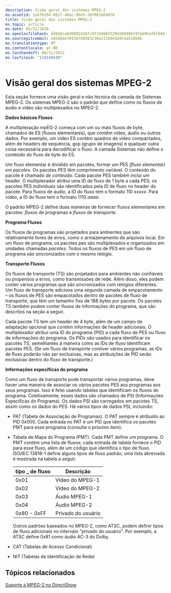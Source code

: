 ```yaml
---
description: Visão geral dos sistemas MPEG-2
ms.assetid: 1ebfb194-002f-40ac-9be5-267861b6687b
title: Visão geral dos sistemas MPEG-2
ms.topic: article
ms.date: 05/31/2018
ms.openlocfilehash: d36b0ce6d98024187c9f194065520d388406f4feb95af6fd4df43b7a79e244e8
ms.sourcegitcommit: e858bbe701567d4583c50a11326e42d7ea51804b
ms.translationtype: MT
ms.contentlocale: pt-BR
ms.lasthandoff: 08/11/2021
ms.locfileid: "119148549"
---
```

# <a name="overview-of-mpeg-2-systems"></a>Visão geral dos sistemas MPEG-2

Esta seção fornece uma visão geral e não técnica da camada de Sistemas MPEG-2. Os sistemas MPEG-2 são o padrão que define como os fluxos de áudio e vídeo são multiplexados no MPEG-2.

**Dados básicos Fluxos**

A multiplexação mpEG-2 começa com um ou mais fluxos de byte, chamados de ES (fluxos elementares), que contêm vídeo, áudio ou outros dados. Por exemplo, um vídeo ES contém quadros de vídeo compactados, além de headers de sequência, gop (grupo de imagens) e qualquer outra coisa necessária para decodificar o fluxo. A camada Sistemas não define o conteúdo do fluxo de byte do ES.

Um fluxo elementar é dividido em pacotes, formar um PES *(fluxo elementar) em pacotes.* Os pacotes PES têm comprimento variável. O conteúdo do pacote é chamado *de conteúdo*. Cada pacote PES também inclui um header. O multiplexador atribui uma ID de fluxo de 1 byte a cada PES; os pacotes PES individuais são identificados pela ID de fluxo no header do pacote. Para fluxos de áudio, a ID do fluxo tem o formato 110 *xxxxx.* Para vídeo, a ID do fluxo tem o formato 1110 *aaaa*.

O padrão MPEG-2 define duas maneiras de fornecer fluxos elementares em pacotes: *fluxos* de programas e *fluxos de transporte.*

**Programa Fluxos**

Os fluxos de programas são projetados para ambientes que são relativamente livres de erros, como o armazenamento de arquivos local. Em um fluxo de programa, os pacotes pes são multiplexados e organizados em unidades chamadas *pacotes*. Todos os fluxos de PES em um fluxo de programa são sincronizados com o mesmo relógio.

**Transporte Fluxos**

Os fluxos de transporte (TS) são projetados para ambientes não confiáveis ou propensos a erros, como transmissões de rede. Além disso, eles podem conter vários programas que são sincronizados com relógios diferentes. Um fluxo de transporte adiciona uma segunda camada de empacotamento – os fluxos de PES são empacotados dentro de pacotes de fluxo de transporte, que têm um tamanho fixo de 188 bytes por pacote. Os pacotes TS também podem conter fluxos de informações do programa, que são descritos na seção a seguir.

Cada pacote TS tem um header de 4 byte, além de um campo de adaptação opcional que contém informações de header adicionais. O multiplexador atribui uma ID do programa (PID) a cada fluxo de PES ou fluxo de informações do programa. Os PIDs são usados para identificar os pacotes TS, semelhantes à maneira como as IDs de fluxo identificam pacotes PES. (Se um fluxo de transporte  contiver vários programas, as IDs de fluxo poderão não ser exclusivas, mas as atribuições de PID serão exclusivas dentro do fluxo de transporte.)

**Informações específicas do programa**

Como um fluxo de transporte pode transportar vários programas, deve haver uma maneira de associar os vários pacotes PES aos programas aos seus programas. Isso é feito usando tabelas que identificam os fluxos do programa. Coletivamente, esses dados são chamados de PSI (Informações Específicas do Programa). Os dados PSI são carregados em pacotes TS, assim como os dados do PES. Há vários tipos de dados PSI, incluindo:

-   PAT (Tabela de Associação de Programas). O PAT sempre é atribuído ao PID 0x000. Cada entrada no PAT é um PID que identifica os pacotes PMT para esse programa (consulte o próximo item).
-   Tabela de Mapa do Programa (PMT). Cada PMT define um programa. O PMT contém uma lista de fluxos; cada entrada de tabela fornece o PID para esse fluxo, além de um código que identifica o tipo de fluxo. ISO/IEC 13818-1 define alguns tipos de fluxo padrão; uma lista abreviada é mostrada na tabela a seguir.

    | tipo \_ de fluxo | Descrição  |
    |--------------|--------------|
    | 0x01         | Vídeo do MPEG-1 |
    | 0x02         | Vídeo do MPEG-2 |
    | 0x03         | Áudio MPEG-1 |
    | 0x04         | Áudio MPEG-2 |
    | 0x80 - 0xFF  | Privado do usuário |

    

     

    Outros padrões baseados no MPEG-2, como ATSC, podem definir tipos de fluxo adicionais no intervalo "privado do usuário". Por exemplo, a ATSC define 0x81 como áudio AC-3 do Dolby.

-   CAT (Tabelas de Acesso Condicional)
-   NIT (Tabelas de Identificação de Rede)

## <a name="related-topics"></a>Tópicos relacionados

<dl> <dt>

[Suporte a MPEG-2 no DirectShow](mpeg-2-support-in-directshow.md)
</dt> </dl>

 

 



